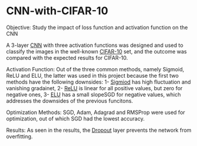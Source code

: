 # CNN-with-CIFAR-10
Objective: Study the impact of loss function and activation function on the CNN
 
A 3-layer [CNN](https://en.wikipedia.org/wiki/Convolutional_neural_network) with three activation functions was designed and used to classify the images in the well-known [CIFAR-10](https://www.cs.toronto.edu/~kriz/cifar.html) set, and the outcome was compared with the expected results for CIFAR-10.

Activation Function:
Out of the three common methods, namely Sigmoid, ReLU and ELU, the latter was used in this project because the first two methods have the following downsides:
1- [Sigmiod](https://en.wikipedia.org/wiki/Sigmoid_function) has high fluctuation and vanishing gradainet, 
2- [ReLU](https://en.wikipedia.org/wiki/Rectifier_(neural_networks)) is linear for all positive values, but zero for negative ones,
3- [ELU](https://ml-cheatsheet.readthedocs.io/en/latest/activation_functions.html) has a small slopeSGD for negative values, which addresses the downsides of the previous funcitons.

Optimization Methods:
SGD, Adam, Adagrad and RMSProp were used for optimization, out of which SGD had the lowest accuracy.

Results:
As seen in the results, the [Dropout](https://en.wikipedia.org/wiki/Convolutional_neural_network) layer prevents the network from overfitting.
